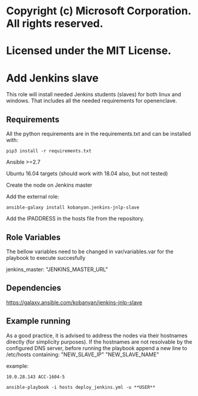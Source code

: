 # Copyright (c) Microsoft Corporation. All rights reserved.
# Licensed under the MIT License.

Add Jenkins slave
=========

This role will install needed Jenkins students (slaves) for both linux and windows. That includes all the needed requirements for openenclave.

Requirements
------------

All the python requirements are in the requirements.txt and can be installed with:

```
pip3 install -r requirements.txt
```

Ansible >=2.7

Ubuntu 16.04 targets (should work with 18.04 also, but not tested)

Create the node on Jenkins master

Add the external role:

```
ansible-galaxy install kobanyan.jenkins-jnlp-slave

```

Add the IPADDRESS in the hosts file from the repository.

Role Variables
--------------

The bellow variables need to be changed in var/variables.var for the playbook to execute succesfully

jenkins_master: "JENKINS_MASTER_URL"


Dependencies
------------

https://galaxy.ansible.com/kobanyan/jenkins-jnlp-slave 

Example running
----------------

As a good practice, it is advised to address the nodes via their hostnames directly (for simplicity purposes). 
If the hostnames are not resolvable by the configured DNS server, before running the playbook append 
a new line to /etc/hosts containing: "NEW_SLAVE_IP" "NEW_SLAVE_NAME"

example: 
```
10.0.28.143	ACC-1604-5
```

```
ansible-playbook -i hosts deploy_jenkins.yml -u **USER**
```
